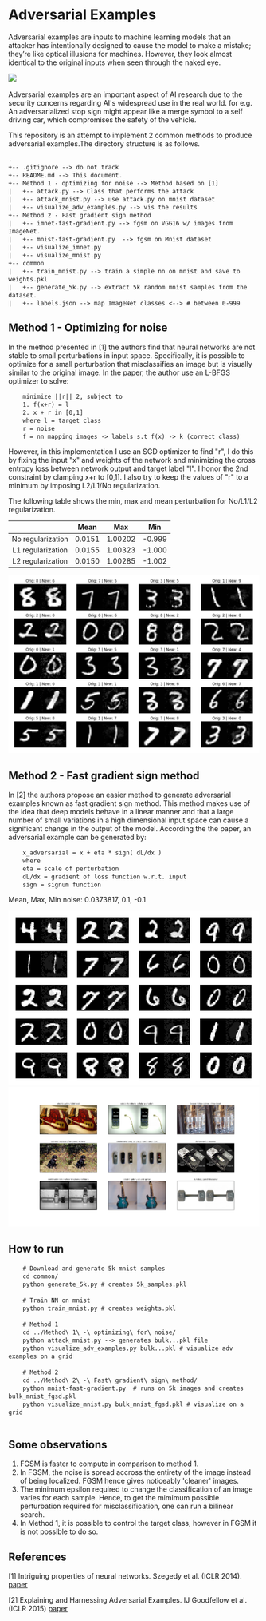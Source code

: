 # Adversarial Examples

Adversarial examples are inputs to machine learning models that an attacker has intentionally designed to cause the model to make a mistake; they’re like optical illusions for machines. However, they look almost identical to the original inputs when seen through the naked eye. 

![](https://blog.openai.com/content/images/2017/02/adversarial_img_1.png)

Adversarial examples are an important aspect of AI research due to the security concerns regarding AI's widespread use in the real world. for e.g. An adversarialized stop sign might appear like a merge symbol to a self driving car, which compromises the safety of the vehicle.

This repository is an attempt to implement 2 common methods to produce adversarial examples.The directory structure is as follows. 

```
.
+-- .gitignore --> do not track
+-- README.md --> This document.
+-- Method 1 - optimizing for noise --> Method based on [1] 
|   +-- attack.py --> Class that performs the attack
|   +-- attack_mnist.py --> use attack.py on mnist dataset
|   +-- visualize_adv_examples.py --> vis the results
+-- Method 2 - Fast gradient sign method
|   +-- imnet-fast-gradient.py --> fgsm on VGG16 w/ images from ImageNet. 
|   +-- mnist-fast-gradient.py  --> fgsm on Mnist dataset
|   +-- visualize_imnet.py 
|   +-- visualize_mnist.py
+-- common
|   +-- train_mnist.py --> train a simple nn on mnist and save to weights.pkl
|   +-- generate_5k.py --> extract 5k random mnist samples from the dataset. 
|   +-- labels.json --> map ImageNet classes <--> # between 0-999
```

## Method 1 - Optimizing for noise

In the method presented in [1] the authors find that neural networks are not stable to small perturbations in input space. Specifically, it is possible to optimize for a small perturbation that misclassifies an image but is visually similar to the original image. 
In the paper, the author use an L-BFGS optimizer to solve:

```
    minimize ||r||_2, subject to
    1. f(x+r) = l
    2. x + r in [0,1] 
    where l = target class
    r = noise 
    f = nn mapping images -> labels s.t f(x) -> k (correct class) 
```

However, in this implementation I use an SGD optimizer to find "r", I do this by fixing the input "x" and weights of the network and minimizing the cross entropy loss between network output and target label "l". 
I honor the 2nd constraint by clamping x+r to [0,1]. I also try to keep the values of "r" to a minimum by imposing L2/L1/No regularization. 

The following table shows the min, max and mean perturbation for No/L1/L2 regularization.

|                   |  Mean  |   Max   |   Min  |
|:-----------------:|:------:|:-------:|:------:|
| No regularization | 0.0151 | 1.00202 | -0.999 |
| L1 regularization | 0.0155 | 1.00323 | -1.000 |
| L2 regularization | 0.0150 | 1.00285 | -1.002 |

![](images/mnist_paper_1.png)

## Method 2 - Fast gradient sign method

In [2] the authors propose an easier method to generate adversarial examples known as fast gradient sign method. This method makes use of the idea that deep models behave in a linear manner and that a large number of small variations in a high dimensional input space can cause a significant change in the output of the model. According the the paper, an adversarial example can be generated by:

```
    x_adversarial = x + eta * sign( dL/dx )
    where
    eta = scale of perturbation
    dL/dx = gradient of loss function w.r.t. input
    sign = signum function
```

Mean, Max, Min noise: 0.0373817, 0.1, -0.1

![](images/mnist_fgsm.png)
![](images/imnet_fgsm.png)

## How to run 
```
    # Download and generate 5k mnist samples 
    cd common/ 
    python generate_5k.py # creates 5k_samples.pkl 
    
    # Train NN on mnist 
    python train_mnist.py # creates weights.pkl 
    
    # Method 1 
    cd ../Method\ 1\ -\ optimizing\ for\ noise/
    python attack_mnist.py --> generates bulk...pkl file 
    python visualize_adv_examples.py bulk...pkl # visualize adv examples on a grid
    
    # Method 2 
    cd ../Method\ 2\ -\ Fast\ gradient\ sign\ method/
    python mnist-fast-gradient.py  # runs on 5k images and creates bulk_mnist_fgsd.pkl
    python visualize_mnist.py bulk_mnist_fgsd.pkl # visualize on a grid
    
```

## Some observations 
1. FGSM is faster to compute in comparison to method 1. 
2. In FGSM, the noise is spread accross the entirety of the image instead of being localized. FGSM hence gives noticeably 'cleaner' images. 
3. The minimum epsilon required to change the classification of an image varies for each sample. Hence, to get the mimimum possible perturbation required for misclassification, one can run a bilinear search. 
4. In Method 1, it is possible to control the target class, however in FGSM it is not possible to do so. 



## References 

[1] Intriguing properties of neural networks. Szegedy et al. (ICLR 2014). [paper](https://arxiv.org/abs/1312.6199)

[2] Explaining and Harnessing Adversarial Examples. IJ Goodfellow et al. (ICLR 2015) [paper](https://arxiv.org/abs/1412.6572) 
